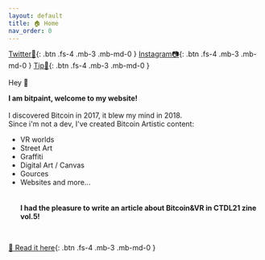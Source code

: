 ```yaml
---
layout: default
title: 🏠 Home
nav_order: 0
---
```

[Twitter🔹](https://twitter.com/bitpaintclub){: .btn .fs-4 .mb-3 .mb-md-0 }   [Instagram📷](https://www.instagram.com/bitpaint.club){: .btn .fs-4 .mb-3 .mb-md-0 }     [Tip🍺](https://btcpay177475.lndyn.com/){: .btn .fs-4 .mb-3 .mb-md-0 }  
<br>
<span class="fs-8">Hey 👋</span><br>


**<b><span class="fs-4">I am bitpaint, welcome to my website!</span><br></b>**
<br>
I discovered Bitcoin in 2017, it blew my mind in 2018.<br>
Since i'm not a dev, I've created Bitcoin Artistic content: <br>
-  VR worlds
-  Street Art
-  Graffiti
-  Digital Art / Canvas
-  Gources 
-  Websites and more...<br>
<br><br>
**<b><span class="fs-4">I had the pleasure to write an article about Bitcoin&VR in CTDL21 zine vol.5!</span><br></b>**
<br>

[📖 Read it here](https://www.citadel21.com/vr-for-bitcoiners){: .btn .fs-4 .mb-3 .mb-md-0 } 


